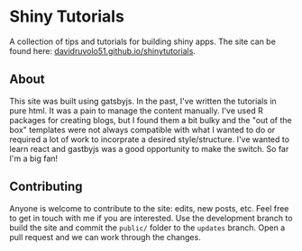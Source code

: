 
# Shiny Tutorials

A collection of tips and tutorials for building shiny apps. The site can be found here: [davidruvolo51.github.io/shinytutorials](https://davidruvolo51.github.io/shinytutorials/).

## About

This site was built using gatsbyjs. In the past, I've written the tutorials in pure html. It was a pain to manage the content manually. I've used R packages for creating blogs, but I found them a bit bulky and the "out of the box" templates were not always compatible with what I wanted to do or required a lot of work to incorprate a desired style/structure. I've wanted to learn react and gastbyjs was a good opportunity to make the switch. So far I'm a big fan!

## Contributing

Anyone is welcome to contribute to the site: edits, new posts, etc. Feel free to get in touch with me if you are interested. Use the development branch to build the site and commit the `public/` folder to the `updates` branch. Open a pull request and we can work through the changes. 

